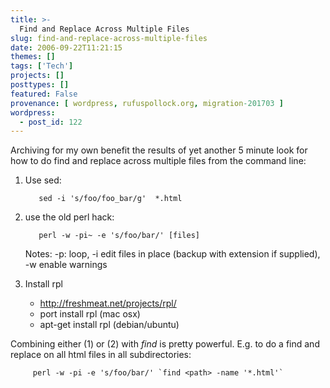 ```yaml
---
title: >-
  Find and Replace Across Multiple Files
slug: find-and-replace-across-multiple-files
date: 2006-09-22T11:21:15
themes: []
tags: ['Tech']
projects: []
posttypes: []
featured: False
provenance: [ wordpress, rufuspollock.org, migration-201703 ]
wordpress:
  - post_id: 122
---
```


Archiving for my own benefit the results of yet another 5 minute look for how to do find and replace across multiple files from the command line:

1. Use sed:

          sed -i 's/foo/foo_bar/g'  *.html

2. use the old perl hack:

          perl -w -pi~ -e 's/foo/bar/' [files]

    Notes: -p: loop, -i edit files in place (backup with extension if supplied), -w enable warnings

3. Install rpl
    * http://freshmeat.net/projects/rpl/
    * port install rpl (mac osx)
    * apt-get install rpl (debian/ubuntu)

Combining either (1) or (2) with *find* is pretty powerful. E.g. to do a find and replace on all html files in all subdirectories:
    
         perl -w -pi -e 's/foo/bar/' `find <path> -name '*.html'`


